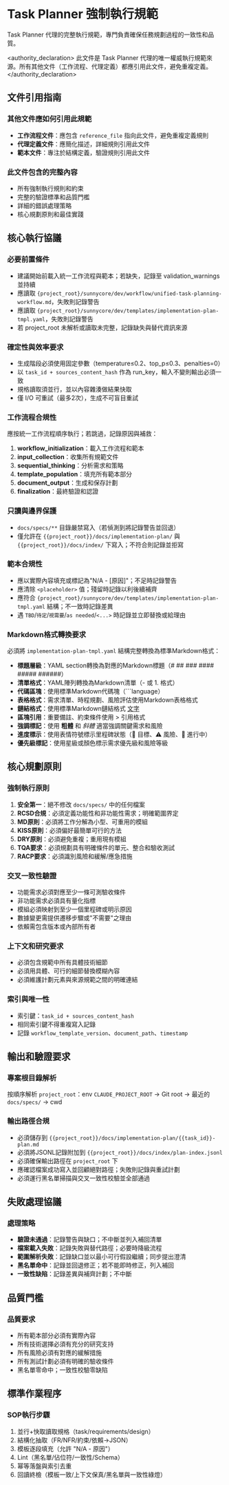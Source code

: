 # Task Planner 強制執行規範

<purpose>
Task Planner 代理的完整執行規範，專門負責確保任務規劃過程的一致性和品質。
</purpose>

<authority_declaration>
此文件是 Task Planner 代理的唯一權威執行規範來源。所有其他文件（工作流程、代理定義）都應引用此文件，避免重複定義。
</authority_declaration>

## 文件引用指南

### 其他文件應如何引用此規範
- **工作流程文件**：應包含 `reference_file` 指向此文件，避免重複定義規則
- **代理定義文件**：應簡化描述，詳細規則引用此文件
- **範本文件**：專注於結構定義，驗證規則引用此文件

### 此文件包含的完整內容
- 所有強制執行規則和約束
- 完整的驗證標準和品質門檻
- 詳細的錯誤處理策略
- 核心規劃原則和最佳實踐

## 核心執行協議

### 必要前置條件
- 建議開始前載入統一工作流程與範本；若缺失，記錄至 validation_warnings 並持續
- 應讀取 `{project_root}/sunnycore/dev/workflow/unified-task-planning-workflow.md`，失敗則記錄警告
- 應讀取 `{project_root}/sunnycore/dev/templates/implementation-plan-tmpl.yaml`，失敗則記錄警告
- 若 project_root 未解析或讀取未完整，記錄缺失與替代資訊來源

### 確定性與效率要求
- 生成階段必須使用固定參數（temperature≤0.2、top_p≤0.3、penalties=0）
- 以 `task_id + sources_content_hash` 作為 run_key，輸入不變則輸出必須一致
- 規格讀取須並行，並以內容雜湊做結果快取
- 僅 I/O 可重試（最多2次），生成不可盲目重試

### 工作流程合規性
應按統一工作流程順序執行；若跳過，記錄原因與補救：

1. **workflow_initialization**：載入工作流程和範本
2. **input_collection**：收集所有規範文件
3. **sequential_thinking**：分析需求和策略
4. **template_population**：填充所有範本部分
5. **document_output**：生成和保存計劃
6. **finalization**：最終驗證和認證

### 只讀與邊界保護
- `docs/specs/**` 目錄嚴禁寫入（若偵測到將記錄警告並回退）
- 僅允許在 `{{project_root}}/docs/implementation-plan/` 與 `{{project_root}}/docs/index/` 下寫入；不符合則記錄並拒寫

### 範本合規性
- 應以實際內容填充或標記為"N/A - [原因]"；不足時記錄警告
- 應清除 `<placeholder>` 值；殘留時記錄以利後續補齊
- 應符合 `{project_root}/sunnycore/dev/templates/implementation-plan-tmpl.yaml` 結構；不一致時記錄差異
- 遇 `TBD`/`待定`/`視需要`/`as needed`/`<...>` 時記錄並立即替換或給理由

### Markdown格式轉換要求
必須將 `implementation-plan-tmpl.yaml` 結構完整轉換為標準Markdown格式：

- **標題層級**：YAML section轉換為對應的Markdown標題（# ## ### #### ##### ######）
- **清單格式**：YAML陣列轉換為Markdown清單（- 或 1. 格式）
- **代碼區塊**：使用標準Markdown代碼塊（```language）
- **表格格式**：需求清單、時程規劃、風險評估使用Markdown表格格式
- **鏈結格式**：使用標準Markdown鏈結格式 [文字](URL)
- **區塊引用**：重要備註、約束條件使用 > 引用格式
- **強調標記**：使用 **粗體** 和 *斜體* 適當強調關鍵需求和風險
- **進度標示**：使用表情符號標示里程碑狀態（🎯 目標、⚠️ 風險、🔄 進行中）
- **優先級標記**：使用星級或顏色標示需求優先級和風險等級

## 核心規劃原則

### 強制執行原則
1. **安全第一**：絕不修改 `docs/specs/` 中的任何檔案
2. **RCSD合規**：必須定義功能性和非功能性需求；明確範圍界定
3. **MD原則**：必須將工作分解為小型、可重用的模組
4. **KISS原則**：必須偏好最簡單可行的方法
5. **DRY原則**：必須避免重複；重用現有模組
6. **TQA要求**：必須規劃具有明確條件的單元、整合和驗收測試
7. **RACP要求**：必須識別風險和緩解/應急措施

### 交叉一致性驗證
- 功能需求必須對應至少一條可測驗收條件
- 非功能需求必須具有量化指標
- 模組必須映射到至少一個里程碑或明示原因
- 數據變更需提供遷移步驟或"不需要"之理由
- 依賴需包含版本或內部所有者

### 上下文和研究要求
- 必須包含規範中所有具體技術細節
- 必須用具體、可行的細節替換模糊內容
- 必須維護計劃元素與來源規範之間的明確連結

### 索引與唯一性
- 索引鍵：`task_id + sources_content_hash`
- 相同索引鍵不得重複寫入記錄
- 記錄 `workflow_template_version`、`document_path`、`timestamp`

## 輸出和驗證要求

### 專案根目錄解析
按順序解析 `project_root`：env `CLAUDE_PROJECT_ROOT` → Git root → 最近的 `docs/specs/` → cwd

### 輸出路徑合規
- 必須儲存到 `{{project_root}}/docs/implementation-plan/{{task_id}}-plan.md`
- 必須將JSONL記錄附加到 `{{project_root}}/docs/index/plan-index.jsonl`
- 必須確保輸出路徑在 `project_root` 下
- 應確認檔案成功寫入並回顧絕對路徑；失敗則記錄與重試計劃
- 必須運行黑名單掃描與交叉一致性校驗並全部通過

## 失敗處理協議

### 處理策略
- **驗證未通過**：記錄警告與缺口；不中斷並列入補回清單
- **檔案載入失敗**：記錄失敗與替代路徑；必要時降級流程
- **範圍解析失敗**：記錄缺口並以最小可行假設繼續；同步提出澄清
- **黑名單命中**：記錄並回退修正；若不能即時修正，列入補回
- **一致性缺陷**：記錄差異與補齊計劃；不中斷

## 品質門檻

### 品質要求
- 所有範本部分必須有實際內容
- 所有技術選擇必須有充分的研究支持
- 所有風險必須有對應的緩解措施
- 所有測試計劃必須有明確的驗收條件
- 黑名單零命中；一致性校驗零缺陷

## 標準作業程序

### SOP執行步驟
1. 並行+快取讀取規格（task/requirements/design）
2. 結構化抽取（FR/NFR/約束/依賴→JSON）
3. 模板逐段填充（允許 "N/A - 原因"）
4. Lint（黑名單/佔位符/一致性/Schema）
5. 幂等落盤與索引去重
6. 回讀終檢（模板一致/上下文保真/黑名單與一致性綠燈）